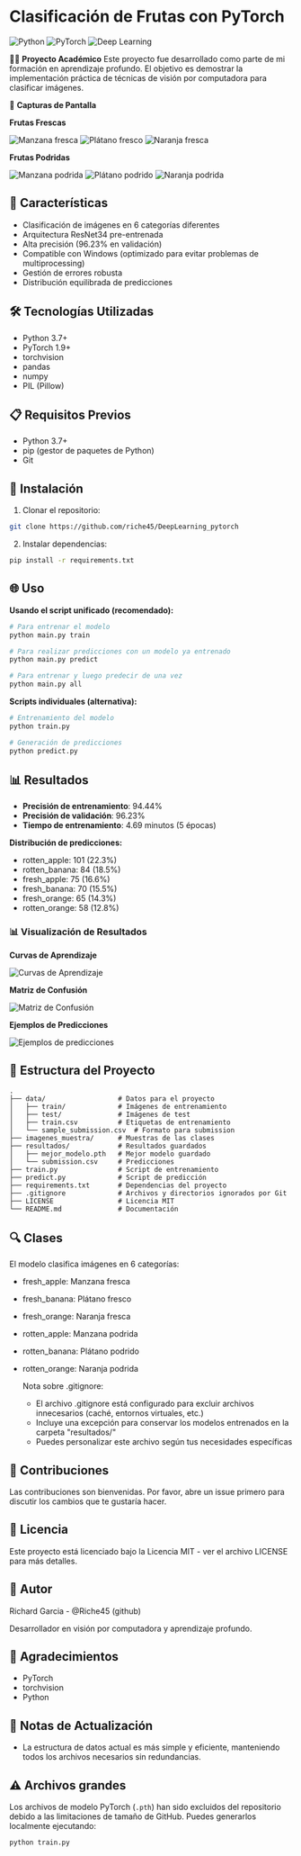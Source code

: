 # Clasificación de Frutas con PyTorch
![Python](https://img.shields.io/badge/Python-3.7+-blue.svg)
![PyTorch](https://img.shields.io/badge/PyTorch-1.9+-red.svg)
![Deep Learning](https://img.shields.io/badge/Deep%20Learning-Computer%20Vision-green.svg)

👨‍🎓 **Proyecto Académico**
Este proyecto fue desarrollado como parte de mi formación en aprendizaje profundo. El objetivo es demostrar la implementación práctica de técnicas de visión por computadora para clasificar imágenes.

📸 **Capturas de Pantalla**

**Frutas Frescas**

![Manzana fresca](imagenes_muestra/fresh_apple/train_2.png)
![Plátano fresco](imagenes_muestra/fresh_banana/train_7.png)
![Naranja fresca](imagenes_muestra/fresh_orange/train_5.png)

**Frutas Podridas**

![Manzana podrida](imagenes_muestra/rotten_apple/train_9.png)
![Plátano podrido](imagenes_muestra/rotten_banana/train_3.png)
![Naranja podrida](imagenes_muestra/rotten_orange/train_1.png)

## 🚀 Características

- Clasificación de imágenes en 6 categorías diferentes
- Arquitectura ResNet34 pre-entrenada
- Alta precisión (96.23% en validación)
- Compatible con Windows (optimizado para evitar problemas de multiprocessing)
- Gestión de errores robusta
- Distribución equilibrada de predicciones

## 🛠️ Tecnologías Utilizadas

- Python 3.7+
- PyTorch 1.9+
- torchvision
- pandas
- numpy
- PIL (Pillow)

## 📋 Requisitos Previos

- Python 3.7+
- pip (gestor de paquetes de Python)
- Git

## 🔧 Instalación

1. Clonar el repositorio:
```bash
git clone https://github.com/riche45/DeepLearning_pytorch
```

2. Instalar dependencias:
```bash
pip install -r requirements.txt
```

## 🌐 Uso

**Usando el script unificado (recomendado):**
```bash
# Para entrenar el modelo
python main.py train

# Para realizar predicciones con un modelo ya entrenado
python main.py predict

# Para entrenar y luego predecir de una vez
python main.py all
```

**Scripts individuales (alternativa):**
```bash
# Entrenamiento del modelo
python train.py

# Generación de predicciones
python predict.py
```

## 📊 Resultados

- **Precisión de entrenamiento**: 94.44%
- **Precisión de validación**: 96.23% 
- **Tiempo de entrenamiento**: 4.69 minutos (5 épocas)

**Distribución de predicciones:**
- rotten_apple: 101 (22.3%)
- rotten_banana: 84 (18.5%)
- fresh_apple: 75 (16.6%)
- fresh_banana: 70 (15.5%)
- fresh_orange: 65 (14.3%)
- rotten_orange: 58 (12.8%)

### 📊 Visualización de Resultados

**Curvas de Aprendizaje**

![Curvas de Aprendizaje](resultados/learning_curves.png)

**Matriz de Confusión**

![Matriz de Confusión](resultados/confusion_matrix.png)

**Ejemplos de Predicciones**

![Ejemplos de predicciones](resultados/batch_samples.png)

## 📁 Estructura del Proyecto

```
.
├── data/                  # Datos para el proyecto
│   ├── train/             # Imágenes de entrenamiento
│   ├── test/              # Imágenes de test
│   ├── train.csv          # Etiquetas de entrenamiento
│   └── sample_submission.csv  # Formato para submission
├── imagenes_muestra/      # Muestras de las clases
├── resultados/            # Resultados guardados
│   ├── mejor_modelo.pth   # Mejor modelo guardado
│   └── submission.csv     # Predicciones
├── train.py               # Script de entrenamiento
├── predict.py             # Script de predicción
├── requirements.txt       # Dependencias del proyecto
├── .gitignore             # Archivos y directorios ignorados por Git
├── LICENSE                # Licencia MIT
└── README.md              # Documentación
```

## 🔍 Clases

El modelo clasifica imágenes en 6 categorías:
- fresh_apple: Manzana fresca
- fresh_banana: Plátano fresco
- fresh_orange: Naranja fresca
- rotten_apple: Manzana podrida
- rotten_banana: Plátano podrido
- rotten_orange: Naranja podrida


   Nota sobre .gitignore:
   - El archivo .gitignore está configurado para excluir archivos innecesarios (caché, entornos virtuales, etc.)
   - Incluye una excepción para conservar los modelos entrenados en la carpeta "resultados/"
   - Puedes personalizar este archivo según tus necesidades específicas

## 🤝 Contribuciones

Las contribuciones son bienvenidas. Por favor, abre un issue primero para discutir los cambios que te gustaría hacer.

## 📝 Licencia

Este proyecto está licenciado bajo la Licencia MIT - ver el archivo LICENSE para más detalles.

## 👤 Autor

Richard Garcia - @Riche45 (github)

Desarrollador en visión por computadora y aprendizaje profundo.

## 🙏 Agradecimientos

- PyTorch
- torchvision
- Python

## 📝 Notas de Actualización

- La estructura de datos actual es más simple y eficiente, manteniendo todos los archivos necesarios sin redundancias.

## ⚠️ Archivos grandes

Los archivos de modelo PyTorch (`.pth`) han sido excluidos del repositorio debido a las limitaciones de tamaño de GitHub. Puedes generarlos localmente ejecutando:

```bash
python train.py
```


